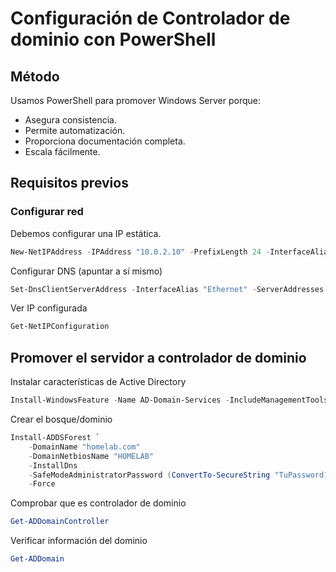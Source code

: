 # Configuración de Controlador de dominio con PowerShell

## Método

Usamos PowerShell para promover Windows Server porque:
- Asegura consistencia.
- Permite automatización.
- Proporciona documentación completa.
- Escala fácilmente.

## Requisitos previos

### Configurar red
Debemos configurar una IP estática. 
```powershell
New-NetIPAddress -IPAddress "10.0.2.10" -PrefixLength 24 -InterfaceAlias "Ethernet" -DefaultGateway "10.0.2.2"
````
Configurar DNS (apuntar a sí mismo)
```powershell
Set-DnsClientServerAddress -InterfaceAlias "Ethernet" -ServerAddresses "10.0.2.10"
````
Ver IP configurada
```powershell
Get-NetIPConfiguration
```

## Promover el servidor a controlador de dominio
Instalar características de Active Directory
```powershell
Install-WindowsFeature -Name AD-Domain-Services -IncludeManagementTools
```
Crear el bosque/dominio
```powershell
Install-ADDSForest `
    -DomainName "homelab.com" 
    -DomainNetbiosName "HOMELAB" 
    -InstallDns 
    -SafeModeAdministratorPassword (ConvertTo-SecureString "TuPassword123!" -AsPlainText -Force) 
    -Force
```
Comprobar que es controlador de dominio
```powershell
Get-ADDomainController
```
Verificar información del dominio
```powershell
Get-ADDomain
```




